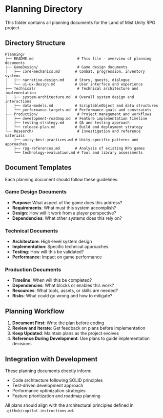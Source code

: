 # Planning Directory

This folder contains all planning documents for the Land of Mist Unity RPG project.

## Directory Structure

```text
Planning/
├── README.md                    # This file - overview of planning documents
├── GameDesign/                  # Game design documents
│   ├── core-mechanics.md       # Combat, progression, inventory systems
│   ├── narrative-design.md     # Story, quests, dialogue
│   └── ui-ux-design.md         # User interface and experience
├── Technical/                   # Technical architecture and implementation
│   ├── system-architecture.md  # Overall system design and interactions
│   ├── data-models.md          # ScriptableObject and data structures
│   └── performance-targets.md  # Performance goals and constraints
├── Production/                  # Project management and workflows
│   ├── development-roadmap.md  # Feature implementation timeline
│   ├── testing-strategy.md     # QA and testing approach
│   └── release-plan.md         # Build and deployment strategy
└── Research/                    # Investigation and reference materials
    ├── unity-best-practices.md # Unity-specific patterns and approaches
    ├── rpg-references.md       # Analysis of existing RPG games
    └── technology-evaluation.md # Tool and library assessments
```

## Document Templates

Each planning document should follow these guidelines:

### Game Design Documents

- **Purpose**: What aspect of the game does this address?
- **Requirements**: What must this system accomplish?
- **Design**: How will it work from a player perspective?
- **Dependencies**: What other systems does this rely on?

### Technical Documents

- **Architecture**: High-level system design
- **Implementation**: Specific technical approaches
- **Testing**: How will this be validated?
- **Performance**: Impact on game performance

### Production Documents

- **Timeline**: When will this be completed?
- **Dependencies**: What blocks or enables this work?
- **Resources**: What tools, assets, or skills are needed?
- **Risks**: What could go wrong and how to mitigate?

## Planning Workflow

1. **Document First**: Write the plan before coding
2. **Review and Iterate**: Get feedback on plans before implementation
3. **Keep Updated**: Maintain plans as the project evolves
4. **Reference During Development**: Use plans to guide implementation decisions

## Integration with Development

These planning documents directly inform:

- Code architecture following SOLID principles
- Test-driven development approach
- Performance optimization strategies
- Feature prioritization and roadmap planning

All plans should align with the architectural principles defined in `.github/copilot-instructions.md`.
